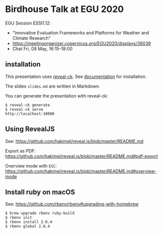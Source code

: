 # Birdhouse Talk at EGU 2020

EGU Session ESSI1.12:
* "Innovative Evaluation Frameworks and Platforms for Weather and Climate Research"
* https://meetingorganizer.copernicus.org/EGU2020/displays/36039
* Chat Fri, 08 May, 16:15–18:00


## installation

This presentation uses [reveal-ck](http://jedcn.github.io/reveal-ck/).
See [documentation](http://jedcn.github.io/reveal-ck/installation/) for installation.

The slides `slides.md` are written in Markdown.

You can generate the presentation with reveal-ck:
```
$ reveal-ck generate
$ reveal-ck serve
http://localhost:10000
```

## Using RevealJS

See:
https://github.com/hakimel/reveal.js/blob/master/README.md

Export as PDF:
https://github.com/hakimel/reveal.js/blob/master/README.md#pdf-export

Overview mode with `ESC`:
https://github.com/hakimel/reveal.js/blob/master/README.md#overview-mode

## Install ruby on macOS

See:
https://github.com/rbenv/rbenv#upgrading-with-homebrew

```
$ brew upgrade rbenv ruby-build
$ rbenv init
$ rbenv install 2.6.4
$ rbenv global 2.6.4
```
